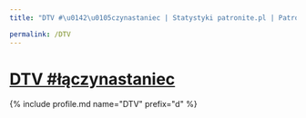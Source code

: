 ```yaml
---
title: "DTV #\u0142\u0105czynastaniec | Statystyki patronite.pl | Patromierz"

permalink: /DTV
---
```


# [DTV #łączynastaniec](https://patronite.pl/DTV)

{% include profile.md name="DTV" prefix="d" %}
